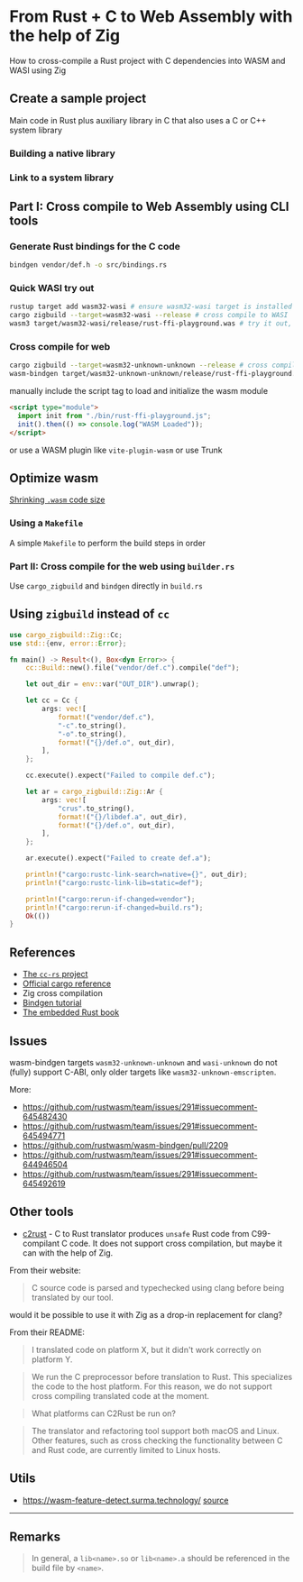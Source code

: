 # From Rust + C to Web Assembly with the help of Zig

How to cross-compile a Rust project with C dependencies into WASM and WASI using Zig

## Create a sample project

Main code in Rust plus auxiliary library in C that also uses a C or C++ system library

### Building a native library

### Link to a system library

## Part I: Cross compile to Web Assembly using CLI tools

### Generate Rust bindings for the C code

```bash
bindgen vendor/def.h -o src/bindings.rs
```

### Quick WASI try out

```bash
rustup target add wasm32-wasi # ensure wasm32-wasi target is installed `
cargo zigbuild --target=wasm32-wasi --release # cross compile to WASI
wasm3 target/wasm32-wasi/release/rust-ffi-playground.was # try it out, requires wasm3 TODO: add install ref.
```

### Cross compile for web

```bash
cargo zigbuild --target=wasm32-unknown-unknown --release # cross compile to WASM
wasm-bindgen target/wasm32-unknown-unknown/release/rust-ffi-playground.wasm --out-dir ./dist --target web # generate JS and TS bindings to WASM code
```

manually include the script tag to load and initialize the wasm module

```html
<script type="module">
  import init from "./bin/rust-ffi-playground.js";
  init().then(() => console.log("WASM Loaded"));
</script>
```

or use a WASM plugin like `vite-plugin-wasm` or use Trunk

## Optimize wasm

[Shrinking `.wasm` code size](https://rustwasm.github.io/docs/book/reference/code-size.html)

### Using a `Makefile`

A simple `Makefile` to perform the build steps in order

### Part II: Cross compile for the web using `builder.rs`

Use `cargo_zigbuild` and `bindgen` directly in `build.rs`

## Using `zigbuild` instead of `cc`

```rust
use cargo_zigbuild::Zig::Cc;
use std::{env, error::Error};

fn main() -> Result<(), Box<dyn Error>> {
    cc::Build::new().file("vendor/def.c").compile("def");

    let out_dir = env::var("OUT_DIR").unwrap();

    let cc = Cc {
        args: vec![
            format!("vendor/def.c"),
            "-c".to_string(),
            "-o".to_string(),
            format!("{}/def.o", out_dir),
        ],
    };

    cc.execute().expect("Failed to compile def.c");

    let ar = cargo_zigbuild::Zig::Ar {
        args: vec![
            "crus".to_string(),
            format!("{}/libdef.a", out_dir),
            format!("{}/def.o", out_dir),
        ],
    };

    ar.execute().expect("Failed to create def.a");

    println!("cargo:rustc-link-search=native={}", out_dir);
    println!("cargo:rustc-link-lib=static=def");

    println!("cargo:rerun-if-changed=vendor");
    println!("cargo:rerun-if-changed=build.rs");
    Ok(())
}
```

## References

- [The `cc-rs` project](https://crates.io/crates/cc)
- [Official cargo reference](https://doc.rust-lang.org/cargo/reference/build-script-examples.html)
- Zig cross compilation
- [Bindgen tutorial](https://rust-lang.github.io/rust-bindgen/tutorial-3.html)
- [The embedded Rust book](https://docs.rust-embedded.org/book/interoperability/c-with-rust.html)

## Issues

wasm-bindgen targets `wasm32-unknown-unknown` and `wasi-unknown` do not (fully) support C-ABI, only older targets like `wasm32-unknown-emscripten`.

More:

- https://github.com/rustwasm/team/issues/291#issuecomment-645482430
- https://github.com/rustwasm/team/issues/291#issuecomment-645494771
- https://github.com/rustwasm/wasm-bindgen/pull/2209
- https://github.com/rustwasm/team/issues/291#issuecomment-644946504
- https://github.com/rustwasm/team/issues/291#issuecomment-645492619

## Other tools

- [c2rust](https://github.com/immunant/c2rust) - C to Rust translator produces `unsafe` Rust code from C99-compilant C code. It does not support cross compilation, but maybe it can with the help of Zig.

From their website:

> C source code is parsed and typechecked using clang before being translated by our tool.

would it be possible to use it with Zig as a drop-in replacement for clang?

From their README:

> I translated code on platform X, but it didn't work correctly on platform Y.

> We run the C preprocessor before translation to Rust. This specializes the code to the host platform. For this reason, we do not support cross compiling translated code at the moment.

> What platforms can C2Rust be run on?

> The translator and refactoring tool support both macOS and Linux. Other features, such as cross checking the functionality between C and Rust code, are currently limited to Linux hosts.

## Utils

- https://wasm-feature-detect.surma.technology/ [source](https://github.com/GoogleChromeLabs/wasm-feature-detect)

---

## Remarks

> In general, a `lib<name>.so` or `lib<name>.a` should be referenced in the build file by `<name>`.
